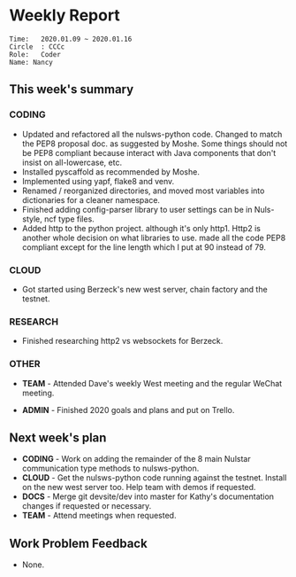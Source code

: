 # Weekly Report
```
Time: 	2020.01.09 ~ 2020.01.16
Circle	: CCCc
Role:	Coder
Name: Nancy
```
## This week's summary

### CODING
- Updated and refactored all the nulsws-python code. Changed to
 match the PEP8 proposal doc. as suggested by Moshe. Some things should not be PEP8 
 compliant because interact with Java components that don't insist on all-lowercase, etc.
- Installed pyscaffold as recommended by Moshe. 
- Implemented using yapf, flake8 and venv. 
- Renamed / reorganized directories, and moved most variables into dictionaries for a 
cleaner namespace.
- Finished adding config-parser library to user settings can be in Nuls-style, ncf type 
files.
- Added http to the python project.
although it's only http1.  Http2 is another whole decision on what libraries to use.
made all the code PEP8 compliant except for the line length which I put at 90 instead of 79.

### CLOUD
- Got started using Berzeck's new west server, chain factory and the 
testnet.

### RESEARCH

- Finished researching http2 vs websockets for Berzeck.

### OTHER

- <b>TEAM</b> - Attended Dave's weekly West meeting and the regular WeChat meeting.

- <b>ADMIN</b> - Finished 2020 goals and plans and put on Trello.




## Next week's plan

- <b>CODING</b> - Work on adding the remainder of the 8 main Nulstar communication 
type methods to nulsws-python.
- <b>CLOUD</b> - Get the nulsws-python code running against the testnet. Install on 
the new west server too. Help team with demos if requested. 
- <b>DOCS</b> - Merge git devsite/dev into master for Kathy's documentation changes if
requested or necessary.
- <b>TEAM</b> - Attend meetings when requested.

## Work Problem Feedback

- None.